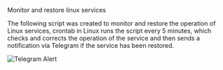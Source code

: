 Monitor and restore linux services

The following script was created to monitor and restore the operation of Linux services, crontab in Linux runs the script every 5 minutes, which checks and corrects the operation of the service and then sends a notification via Telegram if the service has been restored.

![Telegram Alert](https://app.box.com/s/ddrk4c2c8nehngayytennr2v9q0kvm6c)
